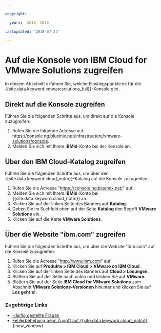```yaml
---

copyright:

  years:  2016, 2018

lastupdated: "2018-07-23"

---
```


# Auf die Konsole von IBM Cloud for VMware Solutions zugreifen

In diesem Abschnitt erfahren Sie, welche Einstiegspunkte es für die {{site.data.keyword.vmwaresolutions_full}}-Konsole gibt.

## Direkt auf die Konsole zugreifen

Führen Sie die folgenden Schritte aus, um direkt auf die Konsole zuzugreifen:
1. Rufen Sie die folgende Adresse auf:
   https://console.ng.bluemix.net/infrastructure/vmware-solutions/console.
2. Melden Sie sich mit Ihrem **IBMid**-Konto bei der Konsole an.

## Über den IBM Cloud-Katalog zugreifen

Führen Sie die folgenden Schritte aus, um über den {{site.data.keyword.cloud_notm}}-Katalog auf die Konsole zuzugreifen:
1. Rufen Sie die Adresse "https://console.ng.bluemix.net/" auf.
2. Melden Sie sich mit Ihrem **IBMid**-Konto bei {{site.data.keyword.cloud_notm}} an.
3. Klicken Sie auf der linken Seite des Banners auf **Katalog**.
4. Geben Sie im Suchfeld oben auf der Seite **Katalog** den Begriff **VMware Solutions** ein.
5. Klicken Sie auf die Karte **VMware Solutions**.

## Über die Website "ibm.com" zugreifen

Führen Sie die folgenden Schritte aus, um über die Website "ibm.com" auf die Konsole zuzugreifen:
1. Rufen Sie die Adresse "http://www.ibm.com" auf.
2. Klicken Sie auf **Produkte > IBM Cloud > VMware on IBM Cloud**.
3. Klicken Sie auf der linken Seite des Banners auf **Cloud > Lösungen**.
4. Blättern Sie auf der Seite nach unten und klicken Sie auf **VMware**.
5. Blättern Sie auf der Seite **IBM Cloud for VMware Solutions** zum Abschnitt **VMware Solutions-Versionen** hinunter und klicken Sie auf **Los geht's!**.

### Zugehörige Links

* [Häufig gestellte Fragen](faq.html)
* [Fehlerbehebung beim Zugriff auf {{site.data.keyword.cloud_notm}}](https://console.bluemix.net/docs/troubleshoot/ts_accessing.html){:new_window}

